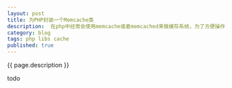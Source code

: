 ```yaml
---
layout: post
title: 为PHP封装一个Memcache类
description:  在php中经常会使用memcache或者memcached来做缓存系统，为了方便操作经常会对PHP提供的接口进行一层封装
category: blog
tags: php libs cache
published: true
---
```


{{ page.description }} 

todo